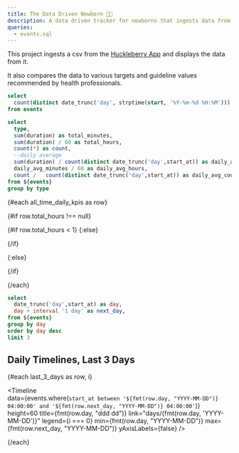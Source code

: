 ```yaml
---
title: The Data Driven Newborn 👶🏼
description: A data driven tracker for newborns that ingests data from the Huckleberry App and compares it to various targets and guidelines.
queries:
  - events.sql
---
```


This project ingests a csv from the [Huckleberry App](https://huckleberrycare.com/) and displays the data from it.

It also compares the data to various targets and guideline values recommended by health professionals.

```sql total_days
select 
  count(distinct date_trunc('day', strptime(start, '%Y-%m-%d %H:%M'))) as count
from events
```

<BigValue
  data={total_days}
  value=count
  title="Current Age"
  fmt='0 "days old"'
/>

```sql all_time_daily_kpis
select
  type,
  sum(duration) as total_minutes,
  sum(duration) / 60 as total_hours,
  count(*) as count,
  --daily average
  sum(duration) / count(distinct date_trunc('day',start_at)) as daily_avg_minutes,
  daily_avg_minutes / 60 as daily_avg_hours,
  count /   count(distinct date_trunc('day',start_at)) as daily_avg_count
from ${events}
group by type
```

{#each all_time_daily_kpis as row}

{#if row.total_hours !== null} 

{#if row.total_hours < 1}
<BigValue
  data={row}
  value=daily_avg_minutes
  title="Avg. {row.Type}"
  fmt='0 "minutes"'
/>
{:else}

<BigValue
  data={row}
  value=daily_avg_hours
  title="Avg. {row.Type}"
  fmt='0.0 "hours"'
/>

{/if}

{:else}

<BigValue
  data={row}
  value=daily_avg_count
  title="Avg. {row.Type}s"
  fmt='0 "{row.Type}s"'
/>

{/if}

{/each}




```sql last_3_days
select 
  date_trunc('day',start_at) as day,
  day + interval '1 day' as next_day,
from ${events}
group by day
order by day desc
limit 3
```




## Daily Timelines, Last 3 Days

{#each last_3_days as row, i}

<Timeline   
  data={events.where(`start_at between '${fmt(row.day, "YYYY-MM-DD")} 04:00:00' and '${fmt(row.next_day, "YYYY-MM-DD")} 04:00:00'`)} 
  height=60 
  title={fmt(row.day, "ddd dd")} 
  link="days/{fmt(row.day, 'YYYY-MM-DD')}"
  legend={i === 0}
  min={fmt(row.day, "YYYY-MM-DD")}
  max={fmt(row.next_day, "YYYY-MM-DD")}
  yAxisLabels={false}
/>

{/each}